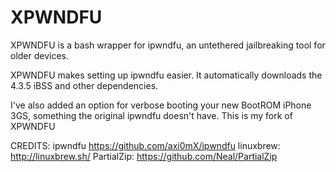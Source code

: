 # XPWNDFU

XPWNDFU is a bash wrapper for ipwndfu, an untethered jailbreaking tool for older devices.

XPWNDFU makes setting up ipwndfu easier.
It automatically downloads the 4.3.5 iBSS and other dependencies.

I've also added an option for verbose booting your new BootROM iPhone 3GS, something the original ipwndfu doesn't have.
This is my fork of XPWNDFU



CREDITS:
ipwndfu https://github.com/axi0mX/ipwndfu
linuxbrew: http://linuxbrew.sh/
PartialZip: https://github.com/Neal/PartialZip
